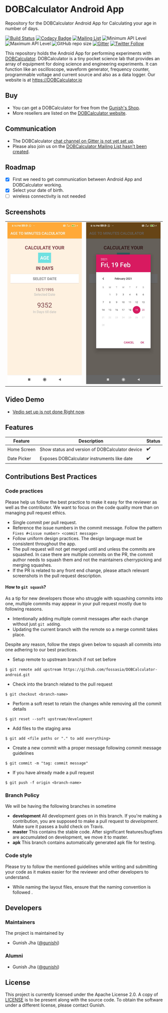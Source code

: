 # DOBCalculator Android App

Repository for the DOBCalculator Android App for Calculating your age in number of days.

[![Build Status](https://travis-ci.org/fossasia/DOBCalculator-android.svg?branch=development)](https://travis-ci.org/fossasia/DOBCalculator-android)
[![Codacy Badge](https://api.codacy.com/project/badge/Grade/dd728d91bb5743ff916c16c1251f8dd5)](https://www.codacy.com/app/praveenkumar103/DOBCalculator-android?utm_source=github.com&amp;utm_medium=referral&amp;utm_content=fossasia/DOBCalculator-android&amp;utm_campaign=Badge_Grade)
[![Mailing List](https://img.shields.io/badge/Mailing%20List-FOSSASIA-blue.svg)](https://groups.google.com/forum/#!forum/DOBCalculator-fossasia)
![Minimum API Level](https://img.shields.io/badge/Min%20API%20Level-23-green)
![Maximum API Level](https://img.shields.io/badge/Max%20API%20Level-28-orange)
![GitHub repo size](https://img.shields.io/github/repo-size/fossasia/DOBCalculator-android)
[![Gitter](https://badges.gitter.im/fossasia/DOBCalculator.svg)](https://gitter.im/fossasia/DOBCalculator?utm_source=badge&utm_medium=badge&utm_campaign=pr-badge)
[![Twitter Follow](https://img.shields.io/twitter/follow/pslabio.svg?style=social&label=Follow&maxAge=2592000?style=flat-square)](https://twitter.com/pslabio)

This repository holds the Android App for performing experiments with [DOBCalculator](https://DOBCalculator.io/). DOBCalculator is a tiny pocket science lab that provides an array of equipment for doing science and engineering experiments. It can function like an oscilloscope, waveform generator, frequency counter, programmable voltage and current source and also as a data logger. Our website is at https://DOBCalculator.io

## Buy

* You can get a DOBCalculator for free from the [Gunish's Shop](https://fossasia.com).
* More resellers are listed on the [DOBCalculator website](https://DOBCalculator.io/shop/).

## Communication

* The DOBCalculator [chat channel on Gitter is not yet set up](https://gitter.im/fossasia/DOBCalculator).
* Please also join us on the [DOBCalculator Mailing List hasn't been created](https://groups.google.com/forum/#!forum/DOBCalculator-fossasia).

## Roadmap
 - [x] First we need to get communication between Android App and DOBCalculator working.
 - [x] Select your date of birth.
 - [ ] wireless connectivity is not needed

## Screenshots

  <table>
      <tr>
       <td><img src="/docs/images/main.jpg"></td>
       <td><img src="/docs/images/date_picker.jpg"></td>
      </tr>
  </table>
 

## Video Demo
- [Vedio set up is not done Right now](https://www.youtube.com/watch?v=JJfsF0b8M8k).

## Features
|   **Feature**          | **Description**                                                   | **Status**         |
|------------------------|-------------------------------------------------------------------|--------------------|
| Home Screen            | Show status and version of DOBCalculator device                           | :heavy_check_mark: |
| Date Picker            | Exposes DOBCalculator instruments like date                  | :heavy_check_mark: |



## Contributions Best Practices

### Code practices

Please help us follow the best practice to make it easy for the reviewer as well as the contributor. We want to focus on the code quality more than on managing pull request ethics.

 * Single commit per pull request.
 * Reference the issue numbers in the commit message. Follow the pattern ``` Fixes #<issue number> <commit message>```
 * Follow uniform design practices. The design language must be consistent throughout the app.
 * The pull request will not get merged until and unless the commits are squashed. In case there are multiple commits on the PR, the commit author needs to squash them and not the maintainers cherrypicking and merging squashes.
 * If the PR is related to any front end change, please attach relevant screenshots in the pull request description.

#### How to `git squash`?

As a tip for new developers those who struggle with squashing commits into one, multiple commits may appear in your pull request mostly due to following reasons.

 * Intentionally adding multiple commit messages after each change without just `git add`ing.
 * Updating the current branch with the remote so a merge commit takes place.

Despite any reason, follow the steps given below to squash all commits into one adhering to our best practices.

 * Setup remote to upstream branch if not set before

`$ git remote add upstream https://github.com/fossasia/DOBCalculator-android.git`

 * Check into the branch related to the pull request

`$ git checkout <branch-name>`

 * Perform a soft reset to retain the changes while removing all the commit details

`$ git reset --soft upstream/development`

 * Add files to the staging area

`$ git add <file paths or "." to add everything>`

 * Create a new commit with a proper message following commit message guidelines

`$ git commit -m "tag: commit message"`

 * If you have already made a pull request

`$ git push -f origin <branch-name>`

### Branch Policy

We will be having the following branches in sometime
* **development** All development goes on in this branch. If you're making a contribution, you are supposed to make a pull request to _development_. Make sure it passes a build check on Travis.
* **master** This contains the stable code. After significant features/bugfixes are accumulated on development, we move it to master.
* **apk** This branch contains automatically generated apk file for testing.

### Code style

Please try to follow the mentioned guidelines while writing and submitting your code as it makes easier for the reviewer and other developers to understand.

 * While naming the layout files, ensure that the naming convention is followed .
 
## Developers

### Maintainers
The project is maintained by
- Gunish Jha ([@gunishj](https://github.com/gunishj))


### Alumni
- Gunish Jha ([@gunishj](https://github.com/gunishj))


## License

This project is currently licensed under the Apache License 2.0. A copy of [LICENSE](LICENSE) is to be present along with the source code. To obtain the software under a different license, please contact Gunish.
